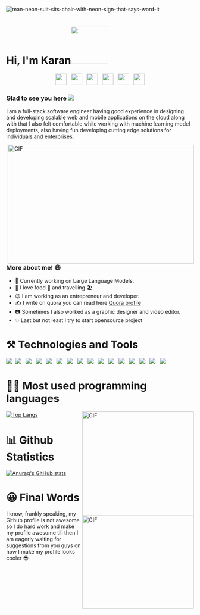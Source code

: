 ![man-neon-suit-sits-chair-with-neon-sign-that-says-word-it](https://github.com/JoeyTawadrous/Facebook-Auto-Pilot/assets/42493387/1669a43b-7c09-4cee-906a-d121666baf78)
# Hi, I'm Karan<img src="https://user-images.githubusercontent.com/42493387/151617087-bfcb4e82-a0fb-48d9-9b61-be992a33fce8.gif" width="100px" height="100px">

<p align='center'>
<a href="https://stackoverflow.com/users/10243101/karankulshrestha"><img height="30" src="https://user-images.githubusercontent.com/42493387/151620960-f3590df4-2f39-4538-8ce3-314c5d72b412.png"></a>&nbsp;&nbsp;
<a href="https://twitter.com/karankulx"><img height="30" src="https://github.com/WaylonWalker/WaylonWalker/blob/main/icon/twitter.png?raw=true"></a>&nbsp;&nbsp;
<a href="https://www.instagram.com/mrkcr707/"><img height="30" src="https://github.com/WaylonWalker/WaylonWalker/blob/main/icon/instagram.jpg?raw=true"></a>&nbsp;&nbsp;
<a href="https://www.youtube.com/channel/UCZdrfGb9LPmLetKyOD_sjzw"><img height="30" src="https://user-images.githubusercontent.com/42493387/151620647-934b10e0-9461-406c-ae7a-938888c2dfb1.png"></a>&nbsp;&nbsp;
<a href="https://in.linkedin.com/in/karankulshrestha"><img height="30" src="https://github.com/WaylonWalker/WaylonWalker/blob/main/icon/linkedin.png?raw=true"></a>&nbsp;&nbsp;
<a href="https://www.quora.com/profile/Karan-Kulshrestha-4"><img height="30" src="https://user-images.githubusercontent.com/42493387/151621416-4ecddd57-bcd4-470a-99c5-366ef488f8a7.jpg"></a>
</p>

### <b> Glad to see you here </b>  ![](https://komarev.com/ghpvc/?username=karankulshrestha&label=visitors&color=blue&style=plastic)

I am a full-stack software engineer having good experience in designing and developing scalable web and mobile applications on the cloud along with that I also felt comfortable while working with machine learning model deployments, also having fun developing cutting edge solutions for
individuals and enterprises. 

<img align="right" alt="GIF" src="https://user-images.githubusercontent.com/42493387/151633618-54977285-231d-4802-ac65-4fae4c6367da.gif" width="500" height="320" />

### More about me! 😄

- 🍹 Currently working on Large Language Models. 
- 🚢 I love food 🍰 and travelling 🏖️ 
- 😉 I am working as an entrepreneur and developer.
- ✍️ I write on quora you can read here <a href="https://www.quora.com/profile/Karan-Kulshrestha-4">Quora profile</a>
- 📷 Sometimes I also worked as a graphic designer and video editor.
- ✨ Last but not least I try to start opensource project


# ⚒️ Technologies and Tools
<img src="https://img.shields.io/badge/Stack_Overflow-FE7A16?style=for-the-badge&logo=stack-overflow&logoColor=white" />&nbsp;&nbsp;<img src="https://img.shields.io/badge/kubernetes-326ce5.svg?&style=for-the-badge&logo=kubernetes&logoColor=white" />&nbsp;&nbsp;
<img src="https://img.shields.io/badge/JavaScript-323330?style=for-the-badge&logo=javascript&logoColor=F7DF1E" />&nbsp;&nbsp;
<img src="https://img.shields.io/badge/Python-FFD43B?style=for-the-badge&logo=python&logoColor=blue" />&nbsp;&nbsp;
<img src="https://img.shields.io/badge/Docker-2CA5E0?style=for-the-badge&logo=docker&logoColor=white" />&nbsp;&nbsp;
<img src="https://img.shields.io/badge/Django-092E20?style=for-the-badge&logo=django&logoColor=green" />&nbsp;&nbsp;
<img src="https://img.shields.io/badge/Azure_DevOps-0078D7?style=for-the-badge&logo=azure-devops&logoColor=white" />&nbsp;&nbsp;
<img src="https://img.shields.io/badge/circleci-343434?style=for-the-badge&logo=circleci&logoColor=white" />&nbsp;&nbsp;
<img src="https://img.shields.io/badge/Amazon_AWS-FF9900?style=for-the-badge&logo=amazonaws&logoColor=white" />&nbsp;&nbsp;
<img src="https://img.shields.io/badge/django%20rest-ff1709?style=for-the-badge&logo=django&logoColor=white"/>&nbsp;&nbsp;
<img src="https://img.shields.io/badge/Android_Studio-3DDC84?style=for-the-badge&logo=android-studio&logoColor=white" />&nbsp;&nbsp;
<img src="https://img.shields.io/badge/Visual_Studio_Code-0078D4?style=for-the-badge&logo=visual%20studio%20code&logoColor=white"/>&nbsp;&nbsp;
<img src="https://img.shields.io/badge/Kali_Linux-557C94?style=for-the-badge&logo=kali-linux&logoColor=white" />&nbsp;&nbsp;
<img src="https://img.shields.io/badge/firebase-ffca28?style=for-the-badge&logo=firebase&logoColor=black"/>&nbsp;&nbsp;
<img src="https://img.shields.io/badge/React-20232A?style=for-the-badge&logo=react&logoColor=61DAFB" />&nbsp;&nbsp;
<img src="https://img.shields.io/badge/OpenCV-27338e?style=for-the-badge&logo=OpenCV&logoColor=white"/>&nbsp;



# 👨‍💻 Most used programming languages

<img align="right" alt="GIF" src="https://user-images.githubusercontent.com/42493387/151635539-827c7ea5-ca8e-4a65-ab5a-a9e0b9fd65ac.gif" width="300" height="280" />

[![Top Langs](https://github-readme-stats.vercel.app/api/top-langs/?username=karankulshrestha&theme=dracula)](https://github.com/anuraghazra/github-readme-stats)


# 📊 Github Statistics

<img align="right" alt="GIF" src="https://user-images.githubusercontent.com/42493387/151635156-f3a80cb7-d7f8-4f83-b0a1-aac5e30ef424.gif" width="300" height="250" />

[![Anurag's GitHub stats](https://github-readme-stats.vercel.app/api?username=karankulshrestha&theme=dark&show_icons=true)](https://github.com/anuraghazra/github-redme-stats)

# 😀 Final Words

I know, frankly speaking, my Github profile is not awesome so I do hard work and make my profile awesome till then I am eagerly waiting for suggestions from you guys on how I make my profile looks cooler 😎

